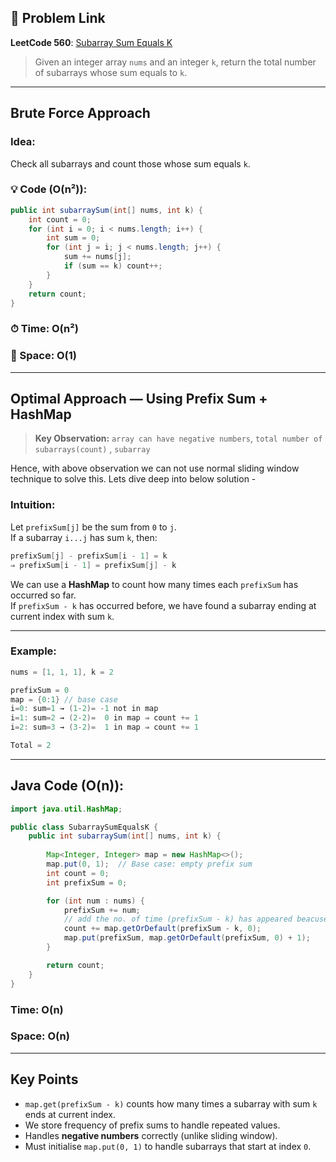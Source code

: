  
## 🔗 Problem Link

**LeetCode 560**: [Subarray Sum Equals K](https://leetcode.com/problems/subarray-sum-equals-k/)

> Given an integer array `nums` and an integer `k`, return the total number of subarrays whose sum equals to `k`.

---

## Brute Force Approach

### Idea:

Check all subarrays and count those whose sum equals `k`.

### 💡 Code (O(n²)):

```java
public int subarraySum(int[] nums, int k) {
    int count = 0;
    for (int i = 0; i < nums.length; i++) {
        int sum = 0;
        for (int j = i; j < nums.length; j++) {
            sum += nums[j];
            if (sum == k) count++;
        }
    }
    return count;
}

```

### ⏱ Time: O(n²)

### 🧠 Space: O(1)

---

## Optimal Approach — Using Prefix Sum + HashMap

> **Key Observation:** `array can have negative numbers`, `total number of subarrays(count)` , `subarray`

Hence, with above observation we can not use normal sliding window technique to solve this. Lets dive deep into below solution -
###  Intuition:

Let `prefixSum[j]` be the sum from `0` to `j`.  
If a subarray `i...j` has sum `k`, then:
```java
prefixSum[j] - prefixSum[i - 1] = k  
⇒ prefixSum[i - 1] = prefixSum[j] - k
```
We can use a **HashMap** to count how many times each `prefixSum` has occurred so far.  
If `prefixSum - k` has occurred before, we have found a subarray ending at current index with sum `k`.

---
### Example:

```java
nums = [1, 1, 1], k = 2

prefixSum = 0
map = {0:1} // base case
i=0: sum=1 → (1-2)= -1 not in map
i=1: sum=2 → (2-2)=  0 in map ⇒ count += 1
i=2: sum=3 → (3-2)=  1 in map ⇒ count += 1

Total = 2
```

---

## Java Code (O(n)):

```java
import java.util.HashMap;

public class SubarraySumEqualsK {
    public int subarraySum(int[] nums, int k) {
    
        Map<Integer, Integer> map = new HashMap<>();
        map.put(0, 1);  // Base case: empty prefix sum
        int count = 0;
        int prefixSum = 0;

        for (int num : nums) {
            prefixSum += num;
            // add the no. of time (prefixSum - k) has appeared beacuse that many way a new subarray will be created with sum k
            count += map.getOrDefault(prefixSum - k, 0);
            map.put(prefixSum, map.getOrDefault(prefixSum, 0) + 1);
        }

        return count;
    }
}

```

### Time: O(n)

### Space: O(n)

---

## Key Points

- `map.get(prefixSum - k)` counts how many times a subarray with sum `k` ends at current index.
- We store frequency of prefix sums to handle repeated values.
- Handles **negative numbers** correctly (unlike sliding window).
- Must initialise `map.put(0, 1)` to handle subarrays that start at index `0`.